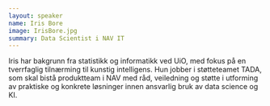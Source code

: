 ```yaml
---
layout: speaker
name: Iris Bore
image: IrisBore.jpg
summary: Data Scientist i NAV IT
---
```


Iris har bakgrunn fra statistikk og informatikk ved UiO, med fokus på en tverrfaglig tilnærming til 
kunstig intelligens. Hun jobber i støtteteamet TADA, som skal bistå produktteam i NAV med råd, 
veiledning og støtte i utforming av praktiske og konkrete løsninger 
innen ansvarlig bruk av data science og KI.
